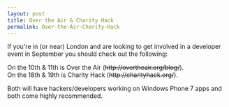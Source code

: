 ```yaml
---
layout: post
title: Over the Air & Charity Hack
permalink: Over-the-Air-Charity-Hack
---
```


If you're in (or near) London and are looking to get involved in a developer event in September you should check out the following:

On the 10th & 11th is Over the Air (~~http&#58;&#47;&#47;overtheair.org/blog/~~).  
On the 18th & 19th is Charity Hack (~~http&#58;&#47;&#47;charityhack.org/~~).

Both will have hackers/developers working on Windows Phone 7 apps and both come highly recommended.
